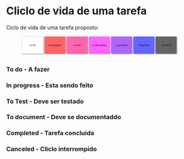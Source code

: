 # Cliclo de vida de uma tarefa

Ciclo de vida de uma tarefa proposto:

<figure><img src=".gitbook/assets/image (6).png" alt=""><figcaption></figcaption></figure>

### To do - A fazer

### In progress - Esta sendo feito

### To Test - Deve ser testado

### To document - Deve se documentaddo

### Completed - Tarefa concluida

### Canceled - Cliclo interrompido



